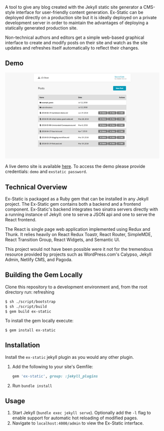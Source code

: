 A tool to give any blog created with the Jekyll static site generator a CMS-style interface for user-friendly content generation. Ex-Static can be deployed directly on a production site but it is ideally deployed on a private development server in order to maintain the advantages of deploying a statically generated production site.

Non-technical authors and editors get a simple web-based graphical interface to create and modify posts on their site and watch as the site updates and refreshes itself automatically to reflect their changes.

## Demo

![Ex-Static](Ex-Static.png)

A live demo site is available [here](https://office.johannabearman.duckdns.org). To access the demo please provide credentials: `demo` and `exstatic password`.

## Technical Overview

Ex-Static is packaged as a Ruby gem that can be installed in any Jekyll project. The Ex-Static gem contains both a backend and a frontend component. Ex-Static's backend integrates two sinatra servers directly with a running instance of Jekyll: one to serve a JSON api and one to serve the React frontend.

The React is single page web application implemented using Redux and Thunk. It relies heavily on React Redux Toastr, React Router, SimpleMDE, React Transition Group, React Widgets, and Semantic UI.

This project would not have been possible were it not for the tremendous resource provided by projects such as WordPress.com's Calypso,
Jekyll Admin, Netlify CMS, and Pagoda.

## Building the Gem Locally

Clone this repository to a development environment and, from the root directory run:
refreshing

```console
$ sh ./script/bootstrap
$ sh ./script/build
$ gem build ex-static
```

To install the gem locally execute:

```console
$ gem install ex-static
```

## Installation

Install the `ex-static` jekyll plugin as you would any other plugin.

1. Add the following to your site's Gemfile:

    ```ruby
    gem 'ex-static', group: :jekyll_plugins
    ```

2. Run `bundle install`

## Usage

1. Start Jekyll (`bundle exec jekyll serve`). Optionally add the `-l` flag to enable support for automatic hot reloading of modified pages.
2. Navigate to `localhost:4000/admin` to view the Ex-Static interface.
